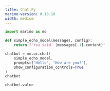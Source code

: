 ```yaml
---
title: Chat.Py
marimo-version: 0.13.10
width: medium
---
```


```python {.marimo}
import marimo as mo
```

```python {.marimo}
def simple_echo_model(messages, config):
    return f"You said: {messages[-1].content}"

chatbot = mo.ui.chat(
    simple_echo_model,
    prompts=["Hello", "How are you?"],
    show_configuration_controls=True
)
chatbot
```

```python {.marimo}
chatbot.value
```